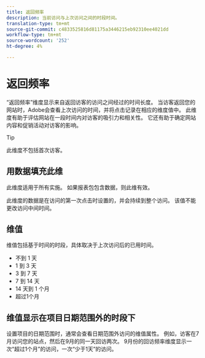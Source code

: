 ```yaml
---
title: 返回频率
description: 当前访问与上次访问之间的时段时间。
translation-type: tm+mt
source-git-commit: c4833525816d81175a3446215eb92310ee4021dd
workflow-type: tm+mt
source-wordcount: '252'
ht-degree: 4%

---
```



# 返回频率

“返回频率”维度显示来自返回访客的访问之间经过的时间长度。 当访客返回您的网站时，Adobe会查看上次访问的时间，并将点击记录在相应的维度值中。 此维度有助于评估网站在一段时间内对访客的吸引力和相关性。 它还有助于确定网站内容和促销活动对访客的影响。

>[!TIP]
>
>此维度不包括首次访客。

## 用数据填充此维

此维度适用于所有实施。 如果报表包包含数据，则此维有效。

此维度的数据是在访问的第一次点击时设置的，并会持续到整个访问。 该值不能更改访问中间时间。

## 维值

维值包括基于时间的时段，具体取决于上次访问后的已用时间。

* 不到 1 天
* 1 到 3 天
* 3 到 7 天
* 7 到 14 天
* 14 天到 1 个月
* 超过1个月

## 维值显示在项目日期范围外的时段下

设置项目的日期范围时，通常会查看日期范围外访问的维值属性。 例如，访客在7月访问您的站点，然后在9月的同一天回访两次。 9月份的回访频率维度显示一次“超过1个月”的访问，一次“少于1天”的访问。